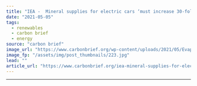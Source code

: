 ```yaml
---
title: "IEA -  Mineral supplies for electric cars ‘must increase 30-fold’ to meet climate goals"
date: "2021-05-05"
tags: 
  - renewables
  - carbon brief
  - energy
source: "carbon brief"
image_url: "https://www.carbonbrief.org/wp-content/uploads/2021/05/Evaporation-ponds-of-the-Sociedad-Quimica-Mineral-de-Chile-lithium-mine-in-Salar-de-Atacama-107x71.jpg"
image_fp: "/assets/img/post_thumbnails/223.jpg"
lead: ""
article_url: "https://www.carbonbrief.org/iea-mineral-supplies-for-electric-cars-must-increase-30-fold-to-meet-climate-goals"
---
```


---
